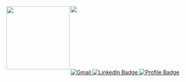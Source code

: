 <div>
<img align="left" height="165px" src="https://github-readme-stats.vercel.app/api?username=mbenson025&show_icons=true&hide_rank=true&hide=stars,&count_private=true&title_color=ADEFD1FF&text_color=f5f5f5&icon_color=9CC3D5FF&bg_color=171717&hide_border=true&show_icons=true"/>
<img align="left" src="https://github-readme-stats.vercel.app/api/top-langs/?username=mbenson025&layout=compact&title_color=ADEFD1FF&text_color=f5f5f5&icon_color=14b8a6&bg_color=171717&hide_border=true&locale=en&custom_title=Top%20%Languages"/>
</div>



<br><br><br><br><br><br><br><br>

<a href="mailto: mbenson025@gmail.com" target="_blank">
    <img src="https://img.shields.io/badge/Gmail-D14836?style=for-the-badge&logo=gmail&logoColor=white&color=071A2C" alt="Gmail"/>
  </a>


<a href="https://www.linkedin.com/in/mason-benson-6591b5102/" target="_blank">
    <img src="https://img.shields.io/badge/LinkedIn-blue?style=for-the-badge&logo=linkedin&logoColor=white&color=071A2C" alt="LinkedIn Badge"/>
  </a>
  
<a href="https://mbenson-portfolio.herokuapp.com/" target="_blank">
    <img src="https://img.shields.io/badge/Profile-430098?style=for-the-badge&logo=heroku&logoColor=white&color=071A2C" alt="Profile Badge"/>
  </a>
  

